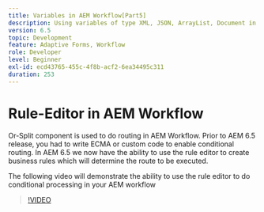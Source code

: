 ```yaml
---
title: Variables in AEM Workflow[Part5]
description: Using variables of type XML, JSON, ArrayList, Document in an AEM workflow
version: 6.5
topic: Development
feature: Adaptive Forms, Workflow
role: Developer
level: Beginner
exl-id: ecd43765-455c-4f8b-acf2-6ea34495c311
duration: 253
---
```

# Rule-Editor in AEM Workflow

Or-Split component is used to do routing in AEM Workflow. Prior to AEM 6.5 release, you had to write ECMA or custom code to enable conditional routing. In AEM 6.5 we now have the ability to use the rule editor to create business rules which will determine the route to be executed.

The following video will demonstrate the ability to use the rule editor to do conditional processing in your AEM workflow

>[!VIDEO](https://video.tv.adobe.com/v/26362?quality=12&learn=on)


